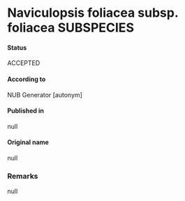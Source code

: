 Naviculopsis foliacea subsp. foliacea SUBSPECIES
=======

#### Status
ACCEPTED

#### According to
NUB Generator [autonym]

#### Published in
null

#### Original name
null

### Remarks
null